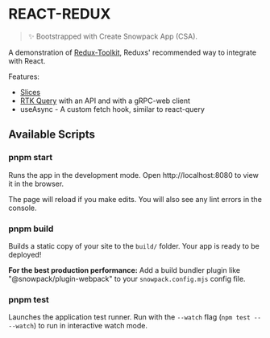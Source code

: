 # REACT-REDUX

> ✨ Bootstrapped with Create Snowpack App (CSA).

A demonstration of [Redux-Toolkit](https://redux-toolkit.js.org), Reduxs' recommended way to integrate with React.

Features:
- [Slices](https://redux-toolkit.js.org/tutorials/quick-start)
- [RTK Query](https://redux-toolkit.js.org/tutorials/rtk-query) with an API and with a gRPC-web client
- useAsync - A custom fetch hook, similar to react-query

## Available Scripts

### pnpm start

Runs the app in the development mode.
Open http://localhost:8080 to view it in the browser.

The page will reload if you make edits.
You will also see any lint errors in the console.

### pnpm build

Builds a static copy of your site to the `build/` folder.
Your app is ready to be deployed!

**For the best production performance:** Add a build bundler plugin like "@snowpack/plugin-webpack" to your `snowpack.config.mjs` config file.

### pnpm test

Launches the application test runner.
Run with the `--watch` flag (`npm test -- --watch`) to run in interactive watch mode.
